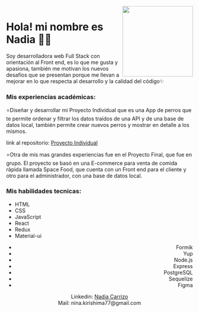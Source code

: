 <img src ="https://media1.giphy.com/media/lJNoBCvQYp7nq/giphy.gif?cid=ecf05e47s3vvke6cug703ovg2zj2aafpbqkprsfdaw4sqzxj&rid=giphy.gif&ct=g" width=190 align='right'/>

<h1>Hola! mi nombre es Nadia 💁‍♀️</h1> 
  <p margin='2px'>Soy desarrolladora web Full Stack con orientación al Front end, es lo que me gusta y apasiona, también me motivan los nuevos desafíos que se presentan porque me llevan a mejorar en lo que respecta al desarrollo y la calidad del código✨
  </p>


<h3>Mis experiencias académicas:</h3>
<p>
  ⭐Diseñar y desarrollar mi Proyecto Individual que es una App de perros que te permite ordenar y filtrar los datos traídos de una API y de una base de datos local,       también permite crear nuevos perros y mostrar en detalle a los mismos.
  
  link al repositorio: <a href="https://github.com/ninak8/PI-Dogs-main">Proyecto Individual</a>

  ⭐Otra de mis mas grandes experiencias fue en el Proyecto Final, que fue en grupo. El proyecto se basó en una E-commerce para venta de comida rápida llamada Space Food, que cuenta con un Front end para el cliente y otro para el administrador, con una base de datos local.
</p>

<h3>Mis habilidades tecnicas:</h3>
<div align="left">
  <ul>
    <li>HTML</li>
    <li>CSS</li>
    <li>JavaScript</li>
    <li>React</li>
    <li>Redux</li>
    <li>Material-ui</li>
   </ul>
</div>
 <div align="right" color="red">
   <ul>
    <li>Formik</li>
    <li>Yup</li>
    <li>Node.js</li>
    <li>Express</li>
    <li>PostgreSQL</li>
    <li>Sequelize</li>
    <li>Figma</li>
  </ul>
</div>

 
 <div align="center">
  Linkedin: <a href="https://www.linkedin.com/in/nadia-carrizo-75b131250/">Nadia Carrizo</a> <br>
  Mail: nina.kirishima77@gmail.com
</div>
 
